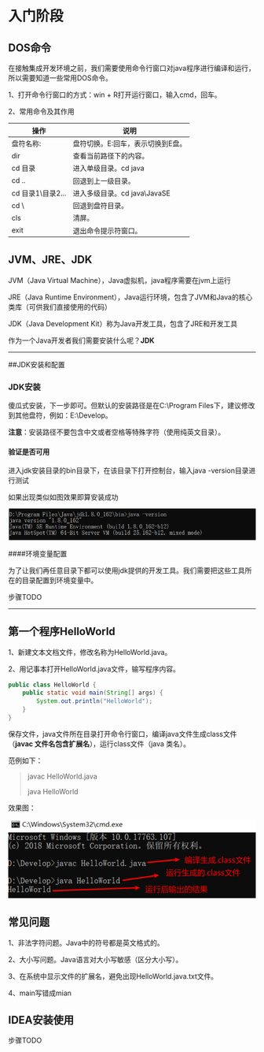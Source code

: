 # 入门阶段

## DOS命令

在接触集成开发环境之前，我们需要使用命令行窗口对java程序进行编译和运行，所以需要知道一些常用DOS命令。

1、打开命令行窗口的方式：win + R打开运行窗口，输入cmd，回车。

2、常用命令及其作用

| 操作               | 说明                              |
| ------------------ | --------------------------------- |
| 盘符名称:          | 盘符切换。E:回车，表示切换到E盘。 |
| dir                | 查看当前路径下的内容。            |
| cd 目录            | 进入单级目录。cd java             |
| cd ..              | 回退到上一级目录。                |
| cd 目录1\目录2\... | 进入多级目录。cd java\JavaSE      |
| cd \               | 回退到盘符目录。                  |
| cls                | 清屏。                            |
| exit               | 退出命令提示符窗口。              |



## JVM、JRE、JDK

JVM（Java Virtual Machine），Java虚拟机，java程序需要在jvm上运行

JRE（Java Runtime Environment），Java运行环境，包含了JVM和Java的核心类库（可供我们直接使用的代码）

JDK（Java Development Kit）称为Java开发工具，包含了JRE和开发工具

作为一个Java开发者我们需要安装什么呢？**JDK**

------

##JDK安装和配置

### JDK安装

傻瓜式安装，下一步即可。但默认的安装路径是在C:\Program Files下，建议修改到其他盘符，例如：E:\Develop。

**注意**：安装路径不要包含中文或者空格等特殊字符（使用纯英文目录）。

#### 验证是否可用

进入jdk安装目录的bin目录下，在该目录下打开控制台，输入java -version目录进行测试

如果出现类似如图效果即算安装成功

![image-20200810222448576](img\image-20200810222448576.png)

####环境变量配置

为了让我们再任意目录下都可以使用jdk提供的开发工具。我们需要把这些工具所在的目录配置到环境变量中。

步骤TODO

------



## 第一个程序HelloWorld

1、新建文本文档文件，修改名称为HelloWorld.java。

2、用记事本打开HelloWorld.java文件，输写程序内容。

~~~java
public class HelloWorld {
	public static void main(String[] args) {
		System.out.println("HelloWorld");
	}
}
~~~

保存文件，java文件所在目录打开命令行窗口，编译java文件生成class文件（**javac 文件名包含扩展名**），运行class文件（java 类名）。

范例如下：

> javac HelloWorld.java
>
> java HelloWorld

效果图：

![image-20200811112129302](img\image-20200811112129302.png)



## 常见问题

1、非法字符问题。Java中的符号都是英文格式的。

2、大小写问题。Java语言对大小写敏感（区分大小写）。

3、在系统中显示文件的扩展名，避免出现HelloWorld.java.txt文件。

4、main写错成mian



## IDEA安装使用

步骤TODO





